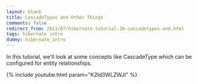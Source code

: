 ```yaml
---           
layout: blank
title: CascadeTypes and Other Things
comments: false
redirect_from: 2011/07/hibernate-tutorial-16-cascadetypes-and.html
tags: hibernate intro
dummy: hibernate_intro
---
```


In this tutorial, we'll look at some concepts like CascadeType which can be configured for entity relationships.

{% include youtube.html param="K2Id3WLZWJI" %}